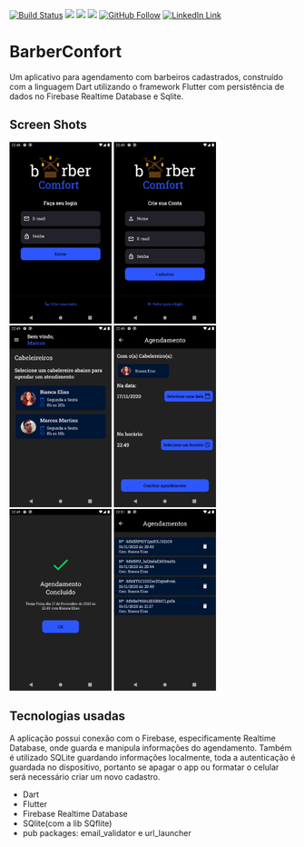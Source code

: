 [![Build Status](https://img.shields.io/appveyor/ci/thiagoloureiro/netcore-jwt-integrator-extension/master.svg)](#)
[![](https://img.shields.io/tokei/lines/github/xMartinezZz/barberConfort)](#)
[![](https://img.shields.io/github/repo-size/xMartinezZz/barberConfort)](#)
![](https://visitor-badge.glitch.me/badge?page_id=xMartinezZz.barberConfort)
[![GitHub Follow](https://img.shields.io/badge/Connect-xMartinezZz-blue.svg?logo=Github&longCache=true&style=social&label=Follow)](https://github.com/xMartinezZz)
[![LinkedIn Link](https://img.shields.io/badge/Connect-Marcos%20Martins-blue.svg?logo=linkedin&longCache=true&style=social&label=Connect
)](https://www.linkedin.com/in/whoismartins)


# BarberConfort

Um aplicativo para agendamento com barbeiros cadastrados, construído com a linguagem Dart utilizando o framework Flutter com persistência de dados no Firebase Realtime Database e Sqlite.

## Screen Shots

<div>
<img src="docs/1.png" width=180> 
<img src="docs/2.png" width=180> 
<img src="docs/3.png" width=180> 
<img src="docs/4.png" width=180> 
<img src="docs/5.png" width=180> 
<img src="docs/6.png" width=180> 
</div>

## Tecnologias usadas

A aplicação possui conexão com o Firebase, especificamente Realtime Database, onde guarda e manipula informações do agendamento. Também é utilizado SQLite guardando informações localmente, toda a autenticação é guardada no dispositivo, portanto se apagar o app ou formatar o celular será necessário criar um novo cadastro.

- Dart
- Flutter 
- Firebase Realtime Database
- SQlite(com a lib SQflite)
- pub packages: email_validator e url_launcher

